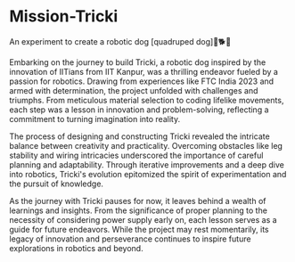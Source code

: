 # Mission-Tricki
An experiment to create a robotic dog [quadruped dog]🤖🐕✨

Embarking on the journey to build Tricki, a robotic dog inspired by the innovation of IITians from IIT Kanpur, was a thrilling endeavor fueled by a passion for robotics. Drawing from experiences like FTC India 2023 and armed with determination, the project unfolded with challenges and triumphs. From meticulous material selection to coding lifelike movements, each step was a lesson in innovation and problem-solving, reflecting a commitment to turning imagination into reality.

The process of designing and constructing Tricki revealed the intricate balance between creativity and practicality. Overcoming obstacles like leg stability and wiring intricacies underscored the importance of careful planning and adaptability. Through iterative improvements and a deep dive into robotics, Tricki's evolution epitomized the spirit of experimentation and the pursuit of knowledge.

As the journey with Tricki pauses for now, it leaves behind a wealth of learnings and insights. From the significance of proper planning to the necessity of considering power supply early on, each lesson serves as a guide for future endeavors. While the project may rest momentarily, its legacy of innovation and perseverance continues to inspire future explorations in robotics and beyond.
